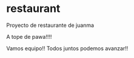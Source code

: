 # restaurant

Proyecto de restaurante de juanma

A tope de pawa!!!!

Vamos equipo!! Todos juntos podemos avanzar!!

